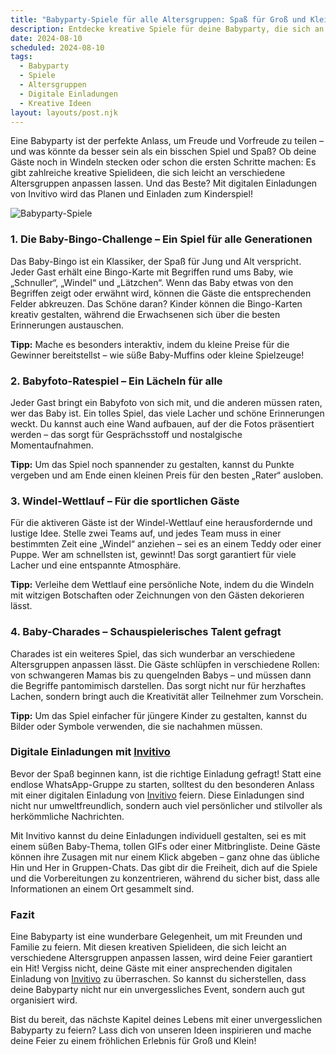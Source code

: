 ```yaml
---
title: "Babyparty-Spiele für alle Altersgruppen: Spaß für Groß und Klein!"
description: Entdecke kreative Spiele für deine Babyparty, die sich an verschiedene Altersgruppen anpassen lassen, und erfahre, wie du mit digitalen Einladungen von Invitivo den perfekten Rahmen schaffst.
date: 2024-08-10
scheduled: 2024-08-10
tags:
  - Babyparty
  - Spiele
  - Altersgruppen
  - Digitale Einladungen
  - Kreative Ideen
layout: layouts/post.njk
---
```


Eine Babyparty ist der perfekte Anlass, um Freude und Vorfreude zu teilen – und was könnte da besser sein als ein bisschen Spiel und Spaß? Ob deine Gäste noch in Windeln stecken oder schon die ersten Schritte machen: Es gibt zahlreiche kreative Spielideen, die sich leicht an verschiedene Altersgruppen anpassen lassen. Und das Beste? Mit digitalen Einladungen von Invitivo wird das Planen und Einladen zum Kinderspiel!

![Babyparty-Spiele](/img/babyparty-games.webp)

### 1. **Die Baby-Bingo-Challenge – Ein Spiel für alle Generationen**

Das Baby-Bingo ist ein Klassiker, der Spaß für Jung und Alt verspricht. Jeder Gast erhält eine Bingo-Karte mit Begriffen rund ums Baby, wie „Schnuller“, „Windel“ und „Lätzchen“. Wenn das Baby etwas von den Begriffen zeigt oder erwähnt wird, können die Gäste die entsprechenden Felder abkreuzen. Das Schöne daran? Kinder können die Bingo-Karten kreativ gestalten, während die Erwachsenen sich über die besten Erinnerungen austauschen.

**Tipp:** Mache es besonders interaktiv, indem du kleine Preise für die Gewinner bereitstellst – wie süße Baby-Muffins oder kleine Spielzeuge!

### 2. **Babyfoto-Ratespiel – Ein Lächeln für alle**

Jeder Gast bringt ein Babyfoto von sich mit, und die anderen müssen raten, wer das Baby ist. Ein tolles Spiel, das viele Lacher und schöne Erinnerungen weckt. Du kannst auch eine Wand aufbauen, auf der die Fotos präsentiert werden – das sorgt für Gesprächsstoff und nostalgische Momentaufnahmen.

**Tipp:** Um das Spiel noch spannender zu gestalten, kannst du Punkte vergeben und am Ende einen kleinen Preis für den besten „Rater“ ausloben.

### 3. **Windel-Wettlauf – Für die sportlichen Gäste**

Für die aktiveren Gäste ist der Windel-Wettlauf eine herausfordernde und lustige Idee. Stelle zwei Teams auf, und jedes Team muss in einer bestimmten Zeit eine „Windel“ anziehen – sei es an einem Teddy oder einer Puppe. Wer am schnellsten ist, gewinnt! Das sorgt garantiert für viele Lacher und eine entspannte Atmosphäre.

**Tipp:** Verleihe dem Wettlauf eine persönliche Note, indem du die Windeln mit witzigen Botschaften oder Zeichnungen von den Gästen dekorieren lässt.

### 4. **Baby-Charades – Schauspielerisches Talent gefragt**

Charades ist ein weiteres Spiel, das sich wunderbar an verschiedene Altersgruppen anpassen lässt. Die Gäste schlüpfen in verschiedene Rollen: von schwangeren Mamas bis zu quengelnden Babys – und müssen dann die Begriffe pantomimisch darstellen. Das sorgt nicht nur für herzhaftes Lachen, sondern bringt auch die Kreativität aller Teilnehmer zum Vorschein.

**Tipp:** Um das Spiel einfacher für jüngere Kinder zu gestalten, kannst du Bilder oder Symbole verwenden, die sie nachahmen müssen.

### **Digitale Einladungen mit [Invitivo](https://invitivo.com/create)**

Bevor der Spaß beginnen kann, ist die richtige Einladung gefragt! Statt eine endlose WhatsApp-Gruppe zu starten, solltest du den besonderen Anlass mit einer digitalen Einladung von [Invitivo](https://invitivo.com/) feiern. Diese Einladungen sind nicht nur umweltfreundlich, sondern auch viel persönlicher und stilvoller als herkömmliche Nachrichten.

Mit Invitivo kannst du deine Einladungen individuell gestalten, sei es mit einem süßen Baby-Thema, tollen GIFs oder einer Mitbringliste. Deine Gäste können ihre Zusagen mit nur einem Klick abgeben – ganz ohne das übliche Hin und Her in Gruppen-Chats. Das gibt dir die Freiheit, dich auf die Spiele und die Vorbereitungen zu konzentrieren, während du sicher bist, dass alle Informationen an einem Ort gesammelt sind.

### **Fazit**

Eine Babyparty ist eine wunderbare Gelegenheit, um mit Freunden und Familie zu feiern. Mit diesen kreativen Spielideen, die sich leicht an verschiedene Altersgruppen anpassen lassen, wird deine Feier garantiert ein Hit! Vergiss nicht, deine Gäste mit einer ansprechenden digitalen Einladung von [Invitivo](https://invitivo.com) zu überraschen. So kannst du sicherstellen, dass deine Babyparty nicht nur ein unvergessliches Event, sondern auch gut organisiert wird.

Bist du bereit, das nächste Kapitel deines Lebens mit einer unvergesslichen Babyparty zu feiern? Lass dich von unseren Ideen inspirieren und mache deine Feier zu einem fröhlichen Erlebnis für Groß und Klein!
